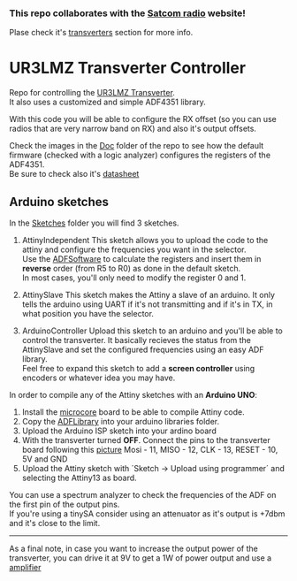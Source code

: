 ### This repo collaborates with the [Satcom radio](http://satcomradio.github.io) website!
Plase check it's [transverters](https://satcomradio.github.io/#/transverters/index) section for more info.

# UR3LMZ Transverter Controller

Repo for controlling the [UR3LMZ Transverter](https://satcomradio.github.io/#/transverters/index?id=ur3lmz-transverter).  
It also uses a customized and simple ADF4351 library.

With this code you will be able to configure the RX offset (so you can use radios that are very narrow band on RX) and also it's output offsets.

Check the images in the [Doc](./Doc) folder of the repo to see how the default firmware (checked with a logic analyzer) configures the registers of the ADF4351.  
Be sure to check also it's [datasheet](./Doc/adf4351.pdf)

## Arduino sketches

In the [Sketches](./Sketches) folder you will find 3 sketches.

1. AttinyIndependent
This sketch allows you to upload the code to the attiny and configure the frequencies you want in the selector.  
Use the [ADFSoftware](./ADFSoftware) to calculate the registers and insert them in **reverse** order (from R5 to R0) as done in the default sketch.  
In most cases, you'll only need to modify the register 0 and 1.

2. AttinySlave
This sketch makes the Attiny a slave of an arduino. It only tells the arduino using UART if it's not transmitting and if it's in TX, in what position you have the selector.

3. ArduinoController
Upload this sketch to an arduino and you'll be able to control the transverter. It basically recieves the status from the AttinySlave and set the configured frequencies using an easy ADF library.  
Feel free to expand this sketch to add a **screen controller** using encoders or whatever idea you may have.

In order to compile any of the Attiny sketches with an **Arduino UNO**:

1. Install the [microcore](https://github.com/MCUdude/MicroCore) board to be able to compile Attiny code.
2. Copy the [ADFLibrary](./Library) into your arduino libraries folder.
3. Upload the Arduino ISP sketch into your ardino board
4. With the transverter turned **OFF**. Connect the pins to the transverter board following this [picture](./Doc/adf_pinout.jpg)
	Mosi - 11, MISO - 12, CLK - 13, RESET - 10, 5V and GND
5. Upload the Attiny sketch with ´Sketch -> Upload using programmer´ and selecting the Attiny13 as board.

You can use a spectrum analyzer to check the frequencies of the ADF on the first pin of the output pins.  
If you're using a tinySA consider using an attenuator as it's output is +7dbm and it's close to the limit.

-----

As a final note, in case you want to increase the output power of the transverter, you can drive it at 9V to get a 1W of power output and use a [amplifier](https://satcomradio.github.io/#/amplifiers/index)